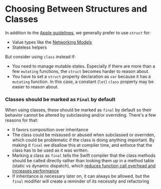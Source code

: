 # Choosing Between Structures and Classes

In addition to the [Apple guidelines](https://developer.apple.com/documentation/swift/choosing_between_structures_and_classes), we generally prefer to use `struct` for:

- Value types like the [Networking Models](../Networking/Networking/Model)
- Stateless helpers

But consider using `class` instead if:

- You need to manage mutable states. Especially if there are more than a few `mutating` functions, the `struct` becomes harder to reason about.
- You have to set a `struct` property declaration as `var` because it has a `mutating` function. In this case, a constant (`let`) `class` property may be easier to reason about.

### Classes should be marked as `Final` by default

When using classes, these should be marked as `final` by default so their behavior cannot be altered by subclassing and/or overriding. There's a few reasons for that:

- It favors composition over inheritance
- The class could be missused or abused when subclassed or overriden, which could be problematic if the class is doing anything important. By making it `final` we disallow this at compiler time, and enforce that the class has to be used as it was written.
- Marking a class as `final` tells the Swift compiler that the class methods should be called directly rather than looking them up in a method table (static vs dynamic dispatch), which [reduces function call overhead and increases performance](https://developer.apple.com/swift/blog/?id=27)
- If inheritance is necessary later on, it can always be allowed, but the `final` modifier will create a reminder of its necessity and refactoring
